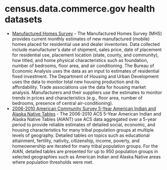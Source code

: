 # census.data.commerce.gov health datasets
* [Manufactured Homes Survey](https://census.data.commerce.gov/d/krdd-5u5a) - The Manufactured Homes Survey (MHS) provides current monthly estimates of new manufactured (mobile) homes placed for residential use and dealer inventories. Data collected include manufacturer's date of shipment, sales price, date of placement for residential use, placement location (state, county, and community), how titled, and home physical characteristics such as foundation, number of bedrooms, floor area, and air conditioning. The Bureau of Economic Analysis uses the data as an input to estimates of residential fixed investment. The Department of Housing and Urban Development uses the data to monitor total new housing production and its affordability. Trade associations use the data for housing market analysis. Manufacturers and their suppliers use the estimates to monitor trends in prices and characteristics (e.g., floor area, number of bedrooms, presence of central air-conditioning).
* [2006-2010 American Community Survey  5-Year American Indian and Alaska Native Tables](https://census.data.commerce.gov/d/em69-9wjc) - The 2006-2010 ACS 5-Year American Indian and Alaska Native Tables (AIANT) use ACS data aggregated over a 5-year period to provide reliable estimates of detailed social, economic, and housing characteristics for many tribal population groups at multiple levels of geography. Detailed tables on topics such as educational attainment, fertility, nativity, citizenship, income, poverty, and homeownership are iterated for many tribal population groups. For the AIAN, detailed tables are presented for up to 950 population groups in selected geographies such as American Indian and Alaska Native areas where population thresholds were met.
